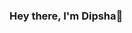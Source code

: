 ### Hey there, I'm Dipsha👋

<!--
**Dipsha64/Dipsha64** is a ✨ _special_ ✨ repository because its `README.md` (this file) appears on your GitHub profile.

Here are some ideas to get you started:

- 🔭 I’m currently working as a Node js & Vue js developer.
- 🌱 I’m currently learning React js.
- 👯 I’m looking for an opportunity as a MERN full stack developer.
- 💬 Ask me about ...
- 📫 How to reach me: ...
- 😄 Pronouns: ...
- ⚡ Fun fact: ...
-->
